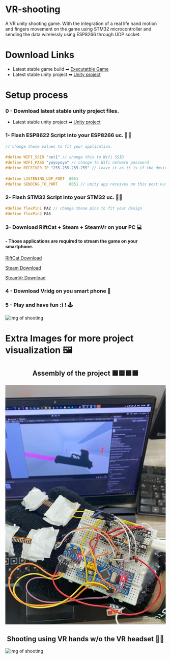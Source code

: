 # VR-shooting

A VR unity shooting game. With the integration of a real life hand motion and fingers movement on the game using STM32 microcontroller and sending the data wirelessly using ESP8266 through UDP socket.

# Download Links

- Latest stable game build ➡ [Executatble Game](https://drive.google.com/file/d/1qrk8vEn52_JGwXJpJ8K9UbIP_1hy_aqm/view?usp=sharing)
- Latest stable unity project ➡ [Unity project](https://drive.google.com/file/d/11MGLspKIjBK62r2HWcPuZUsQUiDKZNR1/view?usp=sharing)

# Setup process

### 0 - Download latest stable unity project files.

- Latest stable unity project ➡ [Unity project](https://drive.google.com/file/d/11MGLspKIjBK62r2HWcPuZUsQUiDKZNR1/view?usp=sharing)

### 1- Flash ESP8622 Script into your ESP8266 uc. 👨‍💻

```C++
// change those values to fit your application.

#define WIFI_SSID "net1" // change this to Wifi SSID
#define WIFI_PASS "yoyoyoyo" // change to Wifi network password
#define RECEIVER_IP "255.255.255.255" // leave it as it is if the device with unity app doesn't have a static ip

#define LISTENING_UDP_PORT  8051
#define SENDING_TO_PORT     8051 // unity app receives on this post number.
```

### 2- Flash STM32 Script into your STM32 uc. 👨‍💻

```C++
#define flexPin1 PA2 // change those pins to fit your design
#define flexPin2 PA5
```

### 3- Download RiftCat + Steam + SteamVr on your PC 💻

#### - Those applications are required to stream the game on your smartphone.

[RiftCat Download](https://riftcat.com/vridge)

[Steam Download](https://store.steampowered.com/about/)

[SteamVr Download](https://store.steampowered.com/app/250820/SteamVR/)

### 4 - Download Vridg on you smart phone 📱

### 5 - Play and have fun :) ! 🕹

![img of shooting](imgs/BetterShootingAngle.gif)

# Extra Images for more project visualization 🖼

<center><h2> Assembly of the project 🟩🟦🟪🟩 </h2> </center>

![img of shooting](imgs/Hand.jpeg)

<center><h2> Shooting using VR hands w/o the VR headset 🔫🔫 </h2> </center>

![img of shooting](imgs/shootingHand.gif)
